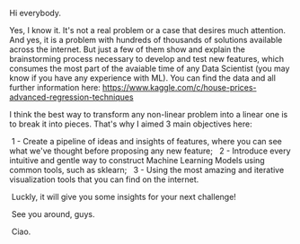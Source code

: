 Hi everybody.


Yes, I know it. It's not a real problem or a case that desires much attention. And yes, it is a problem with hundreds of thousands of solutions available across the internet. But just a few of them show and explain the brainstorming process necessary to develop and test new features, which consumes the most part of the avaiable time of any Data Scientist (you may know if you have any experience with ML). You can find the data and all further information here: https://www.kaggle.com/c/house-prices-advanced-regression-techniques


I think the best way to transform any non-linear problem into a linear one is to break it into pieces.
That's why I aimed 3 main objectives here:


 1 - Create a pipeline of ideas and insights of features, where you can see what we've thought before proposing any new feature;
 
 2 - Introduce every intuitive and gentle way to construct Machine Learning Models using common tools, such as sklearn;
 
 3 - Using the most amazing and iterative visualization tools that you can find on the internet.


 Luckly, it will give you some insights for your next challenge!


 See you around, guys.


 Ciao.
